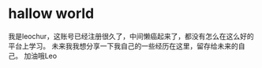 # hallow world 
我是leochur，这账号已经注册很久了，中间懒癌起来了，都没有怎么在这么好的平台上学习。
未来我我想分享一下我自己的一些经历在这里，留存给未来的自己。
加油哦Leo
